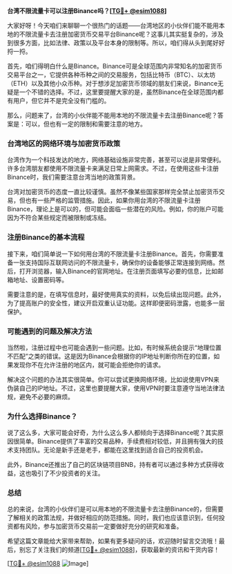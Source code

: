 **台湾不限流量卡可以注册Binance吗？[[TG💪+ @esim1088](https://t.me/s/esim1088)]**

大家好呀！今天咱们来聊聊一个很热门的话题——台湾地区的小伙伴们能不能用本地的不限流量卡去注册加密货币交易平台Binance呢？这事儿其实挺复杂的，涉及到很多方面，比如法律、政策以及平台本身的限制等。所以，咱们得从头到尾好好捋一捋。

首先，咱们得明白什么是Binance。Binance可是全球范围内非常知名的加密货币交易平台之一，它提供各种币种之间的交易服务，包括比特币（BTC）、以太坊（ETH）以及其他小众币种。对于想涉足加密货币领域的朋友们来说，Binance无疑是一个不错的选择。不过，这里要提醒大家的是，虽然Binance在全球范围内都有用户，但它并不是完全没有门槛的。

那么，问题来了，台湾的小伙伴能不能用本地的不限流量卡去注册Binance呢？答案是：可以，但也有一定的限制和需要注意的地方。

### **台湾地区的网络环境与加密货币政策**

台湾作为一个科技发达的地方，网络基础设施非常完善，甚至可以说是非常便利。许多台湾朋友都使用不限流量卡来满足日常上网需求。不过，在使用这些卡注册Binance时，我们需要注意台湾当地的政策背景。

台湾对加密货币的态度一直比较谨慎。虽然不像某些国家那样完全禁止加密货币交易，但也有一些严格的监管措施。因此，如果你用台湾的不限流量卡注册Binance，理论上是可以的，但可能会面临一些潜在的风险。例如，你的账户可能因为不符合某些规定而被限制或冻结。

### **注册Binance的基本流程**

接下来，咱们简单说一下如何用台湾的不限流量卡注册Binance。首先，你需要准备一张支持国际互联网访问的不限流量卡，确保你的设备能够正常连接到网络。然后，打开浏览器，输入Binance的官网地址。在注册页面填写必要的信息，比如邮箱地址、设置密码等。

需要注意的是，在填写信息时，最好使用真实的资料，以免后续出现问题。此外，为了提高账户的安全性，建议开启双重认证功能。这样即便密码泄露，也能多一层保护。

### **可能遇到的问题及解决方法**

当然啦，注册过程中也可能会遇到一些问题。比如，有时候系统会提示“地理位置不匹配”之类的错误。这是因为Binance会根据你的IP地址判断你所在的位置，如果发现你不在允许注册的地区内，就可能会拒绝你的请求。

解决这个问题的办法其实很简单。你可以尝试更换网络环境，比如说使用VPN来伪装自己的IP地址。不过，这里也要提醒大家，使用VPN时要注意遵守当地法律法规，避免不必要的麻烦。

### **为什么选择Binance？**

说了这么多，大家可能会好奇，为什么这么多人都倾向于选择Binance呢？其实原因很简单。Binance提供了丰富的交易品种，手续费相对较低，并且拥有强大的技术支持团队。无论是新手还是老手，都能在这里找到适合自己的投资机会。

此外，Binance还推出了自己的区块链项目BNB，持有者可以通过多种方式获得收益，这也吸引了不少投资者的关注。

### **总结**

总的来说，台湾的小伙伴们是可以用本地的不限流量卡去注册Binance的，但需要了解相关的政策法规，并做好相应的防范措施。同时，我们也应该意识到，任何投资都有风险，参与加密货币交易前一定要做好充分的研究和准备。

希望这篇文章能给大家带来帮助，如果有更多疑问的话，欢迎随时留言交流哦！最后，别忘了关注我们的频道[[TG💪+ @esim1088](https://t.me/s/esim1088)]，获取最新的资讯和干货内容！

[[TG💪+ @esim1088](https://t.me/s/esim1088) ![Image](https://i.postimg.cc/4NQfJmqS/Snipaste-2025-05-13-00-14-12.png)]